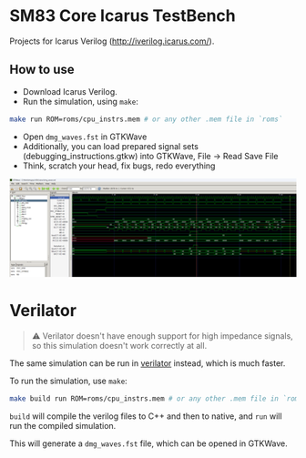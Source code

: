 # SM83 Core Icarus TestBench

Projects for Icarus Verilog (http://iverilog.icarus.com/).

## How to use

- Download Icarus Verilog.
- Run the simulation, using `make`:

```bash
make run ROM=roms/cpu_instrs.mem # or any other .mem file in `roms`
```

- Open `dmg_waves.fst` in GTKWave
- Additionally, you can load prepared signal sets (debugging_instructions.gtkw) into GTKWave, File -> Read Save File
- Think, scratch your head, fix bugs, redo everything

![dmg_waves](/imgstore/sm83/dmg_waves.png)

# Verilator

> ⚠️ Verilator doesn't have enough support for high impedance signals, so this
> simulation doesn't work correctly at all.

The same simulation can be run in
[verilator](https://www.veripool.org/verilator/) instead, which is much faster.

To run the simulation, use `make`:

```bash
make build run ROM=roms/cpu_instrs.mem # or any other .mem file in `roms`
```

`build` will compile the verilog files to C++ and then to native, and `run` will
run the compiled simulation.

This will generate a `dmg_waves.fst` file, which can be opened in GTKWave.
